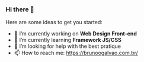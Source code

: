 ### Hi there 👋

<!--
**brunogalvao/brunogalvao** is a ✨ _special_ ✨ repository because its `README.md` (this file) appears on your GitHub profile.

comentarios
- 👯 I’m looking to collaborate on ...
- 💬 Ask me about ...
- 😄 Pronouns: ...
- ⚡ Fun fact: ...
-->
Here are some ideas to get you started:

- 🔭 I’m currently working on **Web Design Front-end**
- 🌱 I’m currently learning **Framework JS/CSS**
- 🤔 I’m looking for help with the best pratique
- 📫 How to reach me: https://brunoogalvao.com.br/

